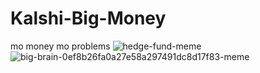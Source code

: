 # Kalshi-Big-Money
mo money mo problems 
![hedge-fund-meme](https://github.com/jinyoungkim927/Kalshi-Big-Money/assets/101994163/684a82bb-9128-4d67-8797-8c54f58ecc61)
![big-brain-0ef8b26fa0a27e58a297491dc8d17f83-meme](https://github.com/jinyoungkim927/Kalshi-Big-Money/assets/101994163/70cb7089-066f-4246-a707-6a2c18c96344)
